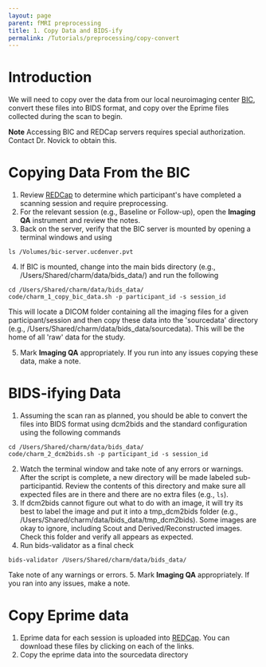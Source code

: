 ```yaml
---
layout: page
parent: fMRI preprocessing
title: 1. Copy Data and BIDS-ify
permalink: /Tutorials/preprocessing/copy-convert
---
```


# Introduction
We will need to copy over the  data from our local neuroimaging center [BIC](https://medschool.cuanschutz.edu/psychiatry/research/services/brain-imaging-center), convert these files into BIDS format, and copy over the Eprime files collected during the scan to begin.

**Note** Accessing BIC and REDCap servers requires special authorization.  Contact Dr. Novick to obtain this.

# Copying Data From the BIC
1. Review [REDCap](https://redcap.ucdenver.edu/redcap_v14.5.19/DataExport/index.php?pid=21666&report_id=129155) to determine which participant's have completed a scanning session and require preprocessing.
2. For the relevant session (e.g., Baseline or Follow-up), open the **Imaging QA** instrument and review the notes.
3. Back on the server, verify that the BIC server is mounted by opening a terminal windows and using
```
ls /Volumes/bic-server.ucdenver.pvt
```
4. If BIC is mounted, change into the main bids directory (e.g., /Users/Shared/charm/data/bids_data/) and run the following
```
cd /Users/Shared/charm/data/bids_data/
code/charm_1_copy_bic_data.sh -p participant_id -s session_id
```
This will locate a DICOM folder containing all the imaging files for a given participant/session and then copy these data into the 'sourcedata' directory (e.g., /Users/Shared/charm/data/bids_data/sourcedata).  This will be the home of all 'raw' data for the study.

5. Mark **Imaging QA** appropriately. If you run into any issues copying these data, make a note.


# BIDS-ifying Data
1. Assuming the scan ran as planned, you should be able to convert the files into BIDS format using dcm2bids and the standard configuration using the following commands
```
cd /Users/Shared/charm/data/bids_data/
code/charm_2_dcm2bids.sh -p participant_id -s session_id
```
2. Watch the terminal window and take note of any errors or warnings. After the script is complete, a new directory will be made labeled sub-participantid. Review the contents of this directory and make sure all expected files are in there and there are no extra files (e.g., `ls`).
3. If dcm2bids cannot figure out what to do with an image, it will try its best to label the image and put it into a tmp_dcm2bids folder (e.g., /Users/Shared/charm/data/bids_data/tmp_dcm2bids). Some images are okay to ignore, including Scout and Derived/Reconstructed images.  Check this folder and verify all appears as expected.
4. Run bids-validator as a final check
```
bids-validator /Users/Shared/charm/data/bids_data/
```
Take note of any warnings or errors.
5. Mark **Imaging QA** appropriately. If you ran into any issues, make a note.

# Copy Eprime data
1. Eprime data for each session is uploaded into [REDCap](https://redcap.ucdenver.edu/redcap_v14.5.19/DataExport/index.php?pid=21666&report_id=129155).  You can download these files by clicking on each of the links.
2. Copy the eprime data into the sourcedata directory
